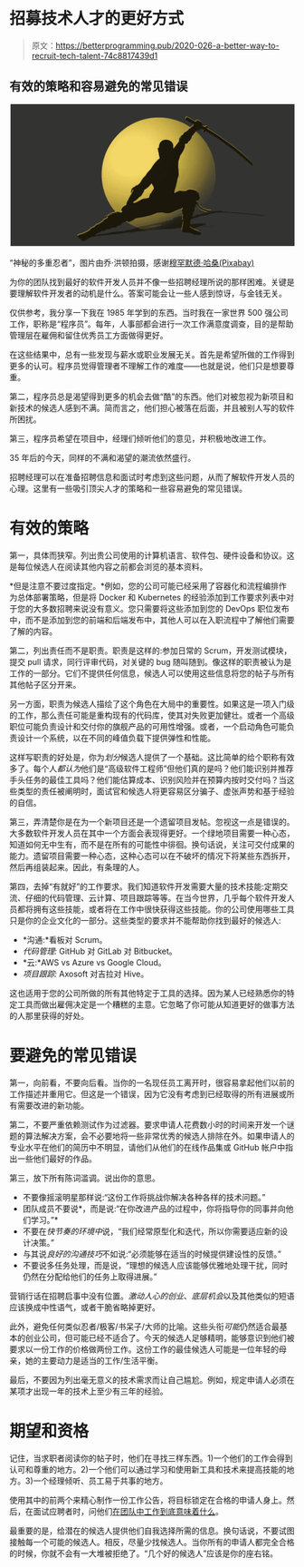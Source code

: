 # 招募技术人才的更好方式

> 原文：<https://betterprogramming.pub/2020-026-a-better-way-to-recruit-tech-talent-74c8817439d1>

## 有效的策略和容易避免的常见错误

![](img/0741d51ec0c5eda6919396f8bf464cc6.png)

“神秘的多重忍者”，图片由乔·洪顿拍摄，感谢[穆罕默德·哈桑(Pixabay)](https://pixabay.com/sk/users/mohamed_hassan-5229782/)

为你的团队找到最好的软件开发人员并不像一些招聘经理所说的那样困难。关键是要理解软件开发者的动机是什么。答案可能会让一些人感到惊讶，与金钱无关。

仅供参考，我分享一下我在 1985 年学到的东西。当时我在一家世界 500 强公司工作，职称是“程序员”。每年，人事部都会进行一次工作满意度调查，目的是帮助管理层在雇佣和留住优秀员工方面做得更好。

在这些结果中，总有一些发现与薪水或职业发展无关。首先是希望所做的工作得到更多的认可。程序员觉得管理者不理解工作的难度——也就是说，他们只是想要尊重。

第二，程序员总是渴望得到更多的机会去做“酷”的东西。他们对被忽视为新项目和新技术的候选人感到不满。简而言之，他们担心被落在后面，并且被别人写的软件所困扰。

第三，程序员希望在项目中，经理们倾听他们的意见，并积极地改进工作。

35 年后的今天，同样的不满和渴望的潮流依然盛行。

招聘经理可以在准备招聘信息和面试时考虑到这些问题，从而了解软件开发人员的心理。这里有一些吸引顶尖人才的策略和一些容易避免的常见错误。

# 有效的策略

第一，具体而狭窄。列出贵公司使用的计算机语言、软件包、硬件设备和协议。这是每位候选人在阅读其他内容之前都会浏览的基本资料。

*但是注意不要过度指定。*例如，您的公司可能已经采用了容器化和流程编排作为总体部署策略，但是将 Docker 和 Kubernetes 的经验添加到工作要求列表中对于您的大多数招聘来说没有意义。您只需要将这些添加到您的 DevOps 职位发布中，而不是添加到您的前端和后端发布中，其他人可以在入职流程中了解他们需要了解的内容。

第二，列出责任而不是职责。职责是这样的:参加日常的 Scrum，开发测试模块，提交 pull 请求，同行评审代码，对关键的 bug 随叫随到。像这样的职责被认为是工作的一部分。它们不提供任何信息，候选人可以使用这些信息将您的帖子与所有其他帖子区分开来。

另一方面，职责为候选人描绘了这个角色在大局中的重要性。如果这是一项入门级的工作，那么责任可能是重构现有的代码库，使其对失败更加健壮。或者一个高级职位可能负责设计和交付你的旗舰产品的可用性增强。或者，一个启动角色可能负责设计一个系统，以在不同的峰值负载下提供弹性和性能。

这样写职责的好处是，你为*划分*候选人提供了一个基础。这比简单的给个职称有效多了。每个人*都认为*他们是“高级软件工程师”但他们真的是吗？他们能识别并推荐手头任务的最佳工具吗？他们能估算成本、识别风险并在预算内按时交付吗？当这些类型的责任被阐明时，面试官和候选人将更容易区分骗子、虚张声势和基于经验的自信。

第三，弄清楚你是在为一个新项目还是一个遗留项目发帖。忽视这一点是错误的。大多数软件开发人员在其中一个方面会表现得更好。一个绿地项目需要一种心态，知道如何无中生有，而不是在所有的可能性中徘徊。换句话说，关注可交付成果的能力。遗留项目需要一种心态，这种心态可以在不破坏的情况下将某些东西拆开，然后再组装起来。因此，有条理的人。

第四，去掉“有就好”的工作要求。我们知道软件开发需要大量的技术技能:定期交流、仔细的代码管理、云计算、项目跟踪等等。在当今世界，几乎每个软件开发人员都将拥有这些技能，或者将在工作中很快获得这些技能。你的公司使用哪些工具只是你的企业文化的一部分。这些类型的要求并不能帮助你找到最好的候选人:

*   *沟通:*看板对 Scrum。
*   *代码管理:* GitHub 对 GitLab 对 Bitbucket。
*   *云:*AWS vs Azure vs Google Cloud。
*   *项目跟踪:* Axosoft 对吉拉对 Hive。

这也适用于您的公司所做的所有其他特定于工具的选择。因为某人已经熟悉你的特定工具而做出雇佣决定是一个糟糕的主意。它忽略了你可能从知道更好的做事方法的人那里获得的好处。

# 要避免的常见错误

第一，向前看，不要向后看。当你的一名现任员工离开时，很容易拿起他们以前的工作描述并重用它。但这是一个错误，因为它没有考虑到已经取得的所有进展或所有需要改进的新功能。

第二，不要严重依赖测试作为过滤器。要求申请人花费数小时的时间来开发一个谜题的算法解决方案，会不必要地将一些非常优秀的候选人排除在外。如果申请人的专业水平在他们的简历中不明显，请他们从他们的在线作品集或 GitHub 帐户中指出一些他们最好的作品。

第三，放下所有陈词滥调。说出你的意思。

*   不要像摇滚明星那样说:“这份工作将挑战你解决各种各样的技术问题。”
*   团队成员不要说*，而是说:“在你改进产品的过程中，你将指导你的同事并向他们学习。”*
*   不要在*快节奏的环境中*说，“我们经常原型化和迭代，所以你需要适应新的设计决策。”
*   与其说*良好的沟通技巧*不如说:“必须能够在适当的时候提供建设性的反馈。”
*   不要说多任务处理，而是说，“理想的候选人应该能够优雅地处理干扰，同时仍然在分配给他们的任务上取得进展。”

营销行话在招聘启事中没有位置。*激动人心的创业*、*底层机会*以及其他类似的短语应该换成中性语气，或者干脆省略掉更好。

此外，避免任何类似忍者/极客/书呆子/大师的比喻。这些头衔*可能*仍然适合最基本的创业公司，但可能已经不适合了。今天的候选人足够精明，能够意识到他们被要求以一份工作的价格做两份工作。这份工作的最佳候选人可能是一位年轻的母亲，她的主要动力是适当的工作/生活平衡。

最后，不要因为列出毫无意义的技术需求而让自己尴尬。例如，规定申请人必须在某项才出现一年的技术上至少有三年的经验。

# 期望和资格

记住，当求职者阅读你的帖子时，他们在寻找三样东西。1)一个他们的工作会得到认可和尊重的地方。2)一个他们可以通过学习和使用新工具和技术来提高技能的地方。3)一个经理倾听、员工易于共事的地方。

使用其中的前两个来精心制作一份工作公告，将目标锁定在合格的申请人身上。然后，在面试应聘者时，问他们[在团队中工作到底意味着什么](https://medium.com/better-programming/2020-001-full-stack-pronounced-dead-355d7f78e733)。

最重要的是，给潜在的候选人提供他们自我选择所需的信息。换句话说，不要试图接触每一个可能的候选人。相反，尽量少找候选人。当你所有的申请人都完全合格的时候，你就不会有一大堆被拒绝了。“几个好的候选人”应该是你的座右铭。